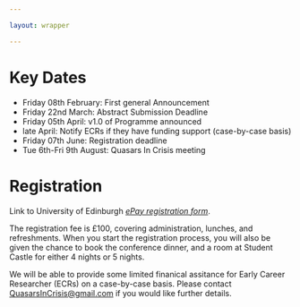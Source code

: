 ```yaml
---

layout: wrapper

---
```


# Key Dates

- Friday 08th February: First general Announcement
- Friday 22nd March: Abstract Submission Deadline
- Friday 05th April: v1.0 of Programme announced
- late April: Notify ECRs if they have funding support (case-by-case basis) 
- Friday 07th June: Registration deadline
- Tue 6th-Fri 9th August: Quasars In Crisis meeting

# Registration
Link to University of Edinburgh [_ePay registration form_](https://www.epay.ed.ac.uk/conferences-and-events/college-of-science-and-engineering/school-of-physics-and-astronomy/physics-and-astronomy/quasars-in-crisis). 

The registration fee is £100, covering administration, lunches, and refreshments. When you start the registration process, you will also be given the chance to book the conference dinner, and a room at Student Castle for either 4 nights or 5 nights.

We will be able to provide some limited finanical assitance for
Early Career Researcher (ECRs) on a case-by-case basis. Please contact
[QuasarsInCrisis@gmail.com](mailto:quasarsincrisis@gmail.com)
if you would like further details. 
